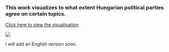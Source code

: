 ### This work visualizes to what extent Hungarian political parties agree on certain topics.

[Click here to view the visualisation](https://balintkomjati.github.io/elections-2022-hu/)  

![](https://raw.github.com/balintkomjati/elections-2022-hu/master/img/widgets.PNG)  

I will add an English version soon.  
